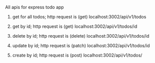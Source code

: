 All apis for express todo app

1. get for all todos;  http request is (get)
localhost:3002/api/v1/todos

2. get by id; http request is (get)
localhost:3002/api/v1/todos/id

3. delete by id; http request is (delete)
localhost:3002/api/v1/todos/id

4. update by id; http request is (patch)
localhost:3002/api/v1/todos/id

5. create by id; http request is (post)
localhost:3002/api/v1/todos/
